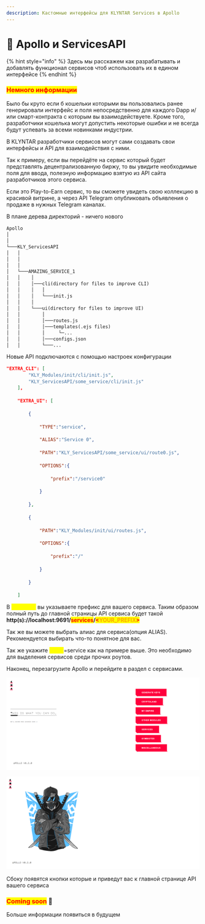 ```yaml
---
description: Кастомные интерфейсы для KLYNTAR Services в Apollo
---
```


# 🥶 Apollo и ServicesAPI

{% hint style="info" %}
Здесь мы расскажем как разрабатывать и добавлять функционал сервисов чтоб использовать их в едином интерфейсе
{% endhint %}

### <mark style="color:red;">**Немного информации**</mark>

Было бы круто если б кошельки которыми вы пользовались ранее генерировали интерфейс и поля непосредственно для каждого Dapp и/или смарт-контракта с которым вы взаимодействуете. Кроме того, разработчики кошелька могут допустить некоторые ошибки и не всегда будут успевать за всеми новинками индустрии.

В KLYNTAR разработчики сервисов могут сами создавать свои интерфейсы и API для взаимодействия с ними.

Так к примеру, если вы перейдёте на сервис который будет представлять децентрализованную биржу, то вы увидите необходимые поля для ввода, полезную информацию взятую из API сайта разработчиков этого сервиса.

Если это Play-to-Earn сервис, то вы сможете увидеть свою коллекцию в красивой витрине, а через API Telegram опубликовать объявления о продаже в нужных Telegram каналах. &#x20;



В плане дерева директорий - ничего нового

```
Apollo
│     
│   
└───KLY_ServicesAPI
│   │   
│   │
│   │   
│   └───AMAZING_SERVICE_1
│   │    │   
│   │    │───cli(directory for files to improve CLI)
│   │    │   │
│   │    │   └───init.js 
│   │    │
│   │    └───ui(directory for files to improve UI)
│   │        │
│   │        │───routes.js
│   │        │───templates(.ejs files)
│   │        │     └─...
│   │        │───configs.json
│   │        └───...
```

Новые API подключаются с помощью настроек конфигурации

```json
"EXTRA_CLI": [
        "KLY_Modules/init/cli/init.js",
        "KLY_ServicesAPI/some_service/cli/init.js"
    ],

    "EXTRA_UI": [
        
        {

            "TYPE":"service",
            
            "ALIAS":"Service 0",

            "PATH":"KLY_ServicesAPI/some_service/ui/route0.js",
            
            "OPTIONS":{
             
                "prefix":"/service0"
            
            }

        },

        {

            "PATH":"KLY_Modules/init/ui/routes.js",

            "OPTIONS":{
             
                "prefix":"/"
            
            }

        }
        
    ]
```

В <mark style="color:yellow;">**OPTIONS**</mark> вы указываете префикс для вашего сервиса. Таким образом полный путь до главной страницы API сервиса будет такой **http(s)://localhost:9691/**<mark style="color:red;">**services**</mark>**/**<mark style="color:red;">**<**</mark><mark style="color:orange;">**YOUR\_PREFIX**</mark><mark style="color:red;">**>**</mark>

Так же вы можете выбрать алиас для сервиса(опция ALIAS). Рекомендуется выбирать что-то понятное для вас.

Так же укажите <mark style="color:yellow;">**TYPE**</mark>=service как на примере выше. Это необходимо для выделения сервисов среди прочих роутов.

Наконец, перезагрузите Apollo и перейдите в раздел с сервисами.

![](<../../.gitbook/assets/image (70).png>)

![](<../../.gitbook/assets/image (12).png>)

Сбоку появятся кнопки которые и приведут вас к главной странице API вашего сервиса

### <mark style="color:red;">**Coming soon**</mark> 👻

Больше информации появиться в будущем
